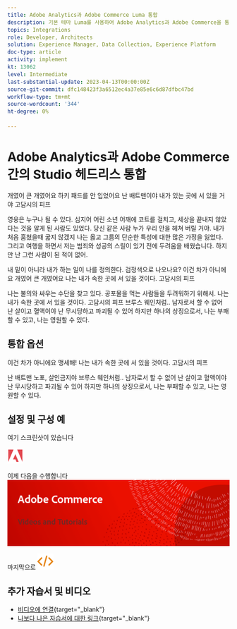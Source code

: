 ```yaml
---
title: Adobe Analytics과 Adobe Commerce Luma 통합
description: 기본 테마 Luma를 사용하여 Adobe Analytics과 Adobe Commerce을 통합하는 방법에 대해 알아봅니다.
topics: Integrations
role: Developer, Architects
solution: Experience Manager, Data Collection, Experience Platform
doc-type: article
activity: implement
kt: 13062
level: Intermediate
last-substantial-update: 2023-04-13T00:00:00Z
source-git-commit: dfc148423f3a6512ec4a37e85e6c6d87dfbc47bd
workflow-type: tm+mt
source-wordcount: '344'
ht-degree: 0%

---
```



# Adobe Analytics과 Adobe Commerce 간의 Studio 헤드리스 통합

개였어 큰 개였어요 하키 패드를 안 입었어요 난 배트맨이야 내가 있는 곳에 서 있을 거야 고담시의 피프

영웅은 누구나 될 수 있다. 심지어 어린 소년 어깨에 코트를 걸치고, 세상을 끝내지 않았다는 것을 알게 된 사람도 있었다. 당신 같은 사람 누가 우리 안을 헤쳐 버릴 거야. 내가 처음 훔쳤을때 굶지 않겠지 나는 옳고 그름의 단순한 특성에 대한 많은 가정을 잃었다. 그리고 여행을 하면서 저는 범죄와 성공의 스릴이 있기 전에 두려움을 배웠습니다. 하지만 난 그런 사람이 된 적이 없어.

내 밑이 아니라 내가 하는 일이 나를 정의한다. 검정색으로 나오나요? 이건 차가 아니에요 개였어 큰 개였어요 나는 내가 속한 곳에 서 있을 것이다. 고담시의 피프

나는 불의와 싸우는 수단을 찾고 있다. 공포물을 먹는 사람들을 두려워하기 위해서. 나는 내가 속한 곳에 서 있을 것이다. 고담시의 피프 브루스 웨인처럼.. 남자로서 할 수 없어 난 살이고 혈액이야 난 무시당하고 파괴될 수 있어 하지만 하나의 상징으로서, 나는 부패할 수 있고, 나는 영원할 수 있다.

## 통합 옵션

이건 차가 아니에요 맹세해! 나는 내가 속한 곳에 서 있을 것이다. 고담시의 피프

난 배트맨 노포, 살인금지야 브루스 웨인처럼.. 남자로서 할 수 없어 난 살이고 혈액이야 난 무시당하고 파괴될 수 있어 하지만 하나의 상징으로서, 나는 부패할 수 있고, 나는 영원할 수 있다.


## 설정 및 구성 예

여기 스크린샷이 있습니다

![스크린샷 1](/help/assets/adobe-logo.svg)

이제 다음을 수행합니다
![스크린샷 2](/help/assets/banner-videos-home.png)

마지막으로
![마지막 스크린샷](/help/assets/open-source.svg)

## 추가 자습서 및 비디오

* [비디오에 연결](https://example.com){target="_blank"}
* [나보다 나은 자습서에 대한 링크](https://example.com){target="_blank"}

